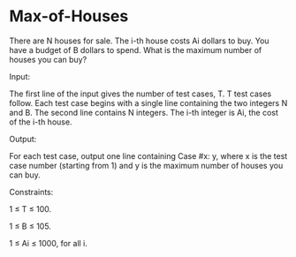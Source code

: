 # Max-of-Houses
There are N houses for sale. The i-th house costs Ai dollars to buy. You have a budget of B dollars to spend.
What is the maximum number of houses you can buy?

Input:

The first line of the input gives the number of test cases, T. T test cases follow. Each test case begins with a single line containing the two integers N and B.
The second line contains N integers. The i-th integer is Ai, the cost of the i-th house.

Output:

For each test case, output one line containing Case #x: y, where x is the test case number (starting from 1) and y is the maximum number of houses you can buy.

Constraints:

1 ≤ T ≤ 100.

1 ≤ B ≤ 105.

1 ≤ Ai ≤ 1000, for all i.
